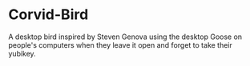 # Corvid-Bird
A desktop bird inspired by Steven Genova using the desktop Goose on people's computers when they leave it open and forget to take their yubikey. 
